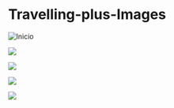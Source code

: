 # Travelling-plus-Images


![Inicio](https://github.com/LuizHMC/Travelling-plus-copy/blob/main/IMG_6151.PNG?raw=true)

![](https://github.com/LuizHMC/Travelling-plus-copy/blob/main/IMG_6152.PNG?raw=true)

![](https://github.com/LuizHMC/Travelling-plus-copy/blob/main/IMG_6153.PNG?raw=true)

![](https://github.com/LuizHMC/Travelling-plus-copy/blob/main/IMG_6154.PNG?raw=true)

![](https://github.com/LuizHMC/Travelling-plus-copy/blob/main/IMG_6155.PNG?raw=true)
